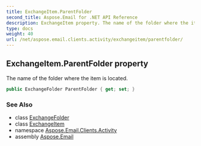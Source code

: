 ```yaml
---
title: ExchangeItem.ParentFolder
second_title: Aspose.Email for .NET API Reference
description: ExchangeItem property. The name of the folder where the item is located
type: docs
weight: 40
url: /net/aspose.email.clients.activity/exchangeitem/parentfolder/
---
```

## ExchangeItem.ParentFolder property

The name of the folder where the item is located.

```csharp
public ExchangeFolder ParentFolder { get; set; }
```

### See Also

* class [ExchangeFolder](../../exchangefolder/)
* class [ExchangeItem](../)
* namespace [Aspose.Email.Clients.Activity](../../exchangeitem/)
* assembly [Aspose.Email](../../../)


